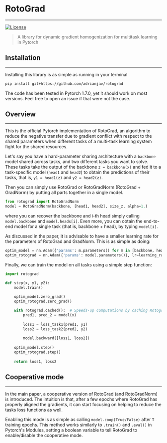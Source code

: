 # RotoGrad

---


[comment]: <> ([![Paper]&#40;http://img.shields.io/badge/paper-arxiv.2002.11369-B31B1B.svg&#41;]&#40;https://arxiv.org/abs/2002.11369&#41;)
[![License](https://img.shields.io/badge/license-MIT-green.svg)](https://github.com/adrianjav/rotograd/blob/main/LICENSE)

> A library for dynamic gradient homogenization for multitask learning in Pytorch

## Installation

---


Installing this library is as simple as running in your terminal
```bash
pip install git+https://github.com/adrianjav/rotograd
```

The code has been tested in Pytorch 1.7.0, yet it should work on most versions. Feel free to open an issue
if that were not the case.

## Overview

---


This is the official Pytorch implementation of RotoGrad, an algorithm to reduce the negative transfer due 
to gradient conflict with respect to the shared parameters when different tasks of a multi-task learning
system fight for the shared resources.

Let's say you have a hard-parameter sharing architecture with a `backbone` model shared across tasks, and 
two different tasks you want to solve. These tasks take the output of the backbone `z = backbone(x)` and fed
it to a task-specific model (`head1` and `head2`) to obtain the predictions of their tasks, that is,
`y1 = head1(z)` and `y2 = head2(z)`.

Then you can simply use RotoGrad or RotoGradNorm (RotoGrad + GradNorm) by putting all parts together in a
single model.

```python
from rotograd import RotoGradNorm
model = RotoGradNorm(backbone, [head1, head2], size_z, alpha=1.)
```

where you can recover the backbone and i-th head simply calling `model.backbone` and `model.heads[i]`. Even
more, you can obtain the end-to-end model for a single task (that is, backbone + head), by typing `model[i]`.

As discussed in the paper, it is advisable to have a smaller learning rate for the parameters of RotoGrad
and GradNorm. This is as simple as doing:

```python
optim_model = nn.Adam({'params': m.parameters() for m in [backbone, head1, head2]}, lr=learning_rate_model)
optim_rotograd = nn.Adam({'params': model.parameters()}, lr=learning_rate_rotograd)
```

Finally, we can train the model on all tasks using a simple step function:
```python
import rotograd

def step(x, y1, y2):
    model.train()
    
    optim_model.zero_grad()
    optim_rotograd.zero_grad()

    with rotograd.cached():  # Speeds-up computations by caching Rotograd's parameters
        pred1, pred_2 = model(x)
        
        loss1 = loss_task1(pred1, y1)
        loss2 = loss_task2(pred2, y2)
        
        model.backward([loss1, loss2])
    
    optim_model.step()
    optim_rotograd.step()
        
    return loss1, loss2
```

## Cooperative mode

---

In the main paper, a cooperative version of RotoGrad (and RotoGradNorm) is introduced. 
The intuition is that, after a few epochs where RotoGrad has properly aligned the gradients, it can start
focusing on helping to reduce the tasks loss functions as well. 

Enabling this mode is as simple as calling `model.coop(True/False)` after `T` training epochs. This method works 
similarly  to `.train()` and `.eval()` in Pytorch's Modules, setting a boolean variable to tell RotoGrad
to enable/disable the cooperative mode.

[comment]: <> (## Cite)

[comment]: <> (Consider citing the following paper if you use RotoGrad:)

[comment]: <> (```)

[comment]: <> (```)